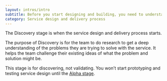 ```yaml
---
layout: intros/intro
subtitle: Before you start designing and building, you need to understand the users and what they need a service to do.
category: Service design and delivery process
---
```


The Discovery stage is when the service design and delivery process starts.

The purpose of Discovery is for the team to do research to get a deep understanding of the problems they are trying to solve with the service. It helps the team challenge their existing ideas of what the problem and solution might be.

This stage is for discovering, not validating. You won’t start prototyping and testing service design until the [Alpha stage](alpha-stage).
